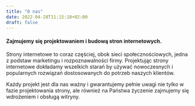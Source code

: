 ```yaml
---
title: "O nas"
date: 2022-04-28T11:15:10+02:00
draft: false
---
```

#### Zajmujemy się projektowaniem i budową stron internetowych.

Strony internetowe to coraz częściej, obok sieci społecznościowych, jedna z podstaw marketingu i rozpoznawalności firmy.
Projektując strony internetowe dokładamy wszelkich starań by używać nowoczesnych i popularnych rozwiązań dostosowanych do potrzeb naszych klientów.

Każdy projekt jest dla nas ważny i gwarantujemy pełnie uwagi nie tylko w fazie projektowania strony, ale również na Państwa życzenie zajmujemy się wdrożeniem i obsługą witryny.

